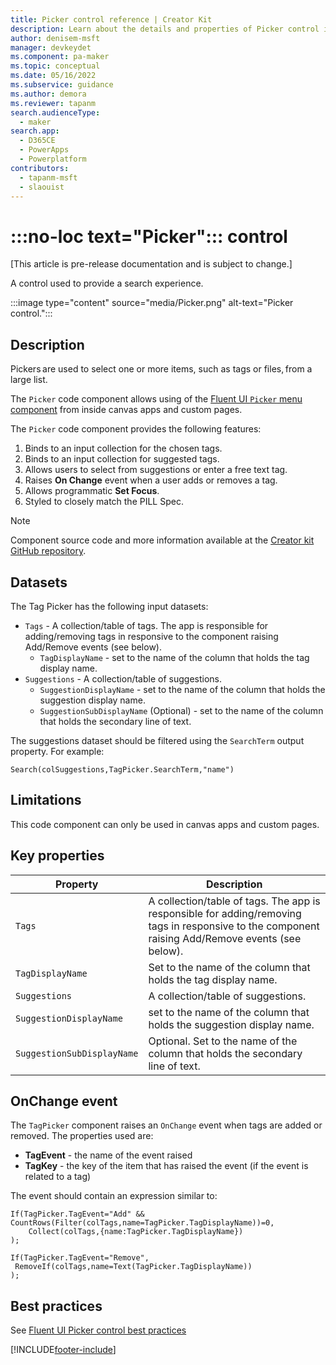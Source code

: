 ```yaml
---
title: Picker control reference | Creator Kit
description: Learn about the details and properties of Picker control in the Creator Kit.
author: denisem-msft
manager: devkeydet
ms.component: pa-maker
ms.topic: conceptual
ms.date: 05/16/2022
ms.subservice: guidance
ms.author: demora
ms.reviewer: tapanm
search.audienceType: 
  - maker
search.app: 
  - D365CE
  - PowerApps
  - Powerplatform
contributors:
  - tapanm-msft
  - slaouist
---
```


# :::no-loc text="Picker"::: control

[This article is pre-release documentation and is subject to change.]

A control used to provide a search experience.

:::image type="content" source="media/Picker.png" alt-text="Picker control.":::

## Description

Pickers are used to select one or more items, such as tags or files, from a large list.

The `Picker` code component allows using of the [Fluent UI `Picker` menu component](https://developer.microsoft.com/fluentui#/controls/web/Pickers) from inside canvas apps and custom pages.

The `Picker` code component provides the following features:

1. Binds to an input collection for the chosen tags.
1. Binds to an input collection for suggested tags.
1. Allows users to select from suggestions or enter a free text tag.
1. Raises **On Change** event when a user adds or removes a tag.
1. Allows programmatic **Set Focus**.
1. Styled to closely match the PILL Spec.

> [!NOTE]
> Component source code and more information available at the [Creator kit GitHub repository](https://github.com/microsoft/powercat-creator-kit).

## Datasets

The Tag Picker has the following input datasets:

- `Tags` - A collection/table of tags. The app is responsible for adding/removing tags in responsive to the component raising Add/Remove events (see below).
  - `TagDisplayName` - set to the name of the column that holds the tag display name.
- `Suggestions` - A collection/table of suggestions.
  - `SuggestionDisplayName` - set to the name of the column that holds the suggestion display name.
  - `SuggestionSubDisplayName` (Optional) - set to the name of the column that holds the secondary line of text.

The suggestions dataset should be filtered using the `SearchTerm` output property. For example:

```powerapps-dot
Search(colSuggestions,TagPicker.SearchTerm,"name")
```

## Limitations

This code component can only be used in canvas apps and custom pages.

## Key properties

| Property | Description |
| -------- | ----------- |
| `Tags` | A collection/table of tags. The app is responsible for adding/removing tags in responsive to the component raising Add/Remove events (see below). |
| `TagDisplayName` | Set to the name of the column that holds the tag display name. |
| `Suggestions` | A collection/table of suggestions. |
| `SuggestionDisplayName` | set to the name of the column that holds the suggestion display name. |
| `SuggestionSubDisplayName`| Optional. Set to the name of the column that holds the secondary line of text.

## OnChange event

The `TagPicker` component raises an `OnChange` event when tags are added or removed. The properties used are:

- **TagEvent** - the name of the event raised
- **TagKey** - the key of the item that has raised the event (if the event is related to a tag)

The event should contain an expression similar to:

```powerapps-dot
If(TagPicker.TagEvent="Add" && CountRows(Filter(colTags,name=TagPicker.TagDisplayName))=0,
    Collect(colTags,{name:TagPicker.TagDisplayName})
);

If(TagPicker.TagEvent="Remove",
 RemoveIf(colTags,name=Text(TagPicker.TagDisplayName))
);
```

## Best practices

See [Fluent UI Picker control best practices](https://developer.microsoft.com/fluentui#/controls/web/Picker)

[!INCLUDE[footer-include](../../includes/footer-banner.md)]